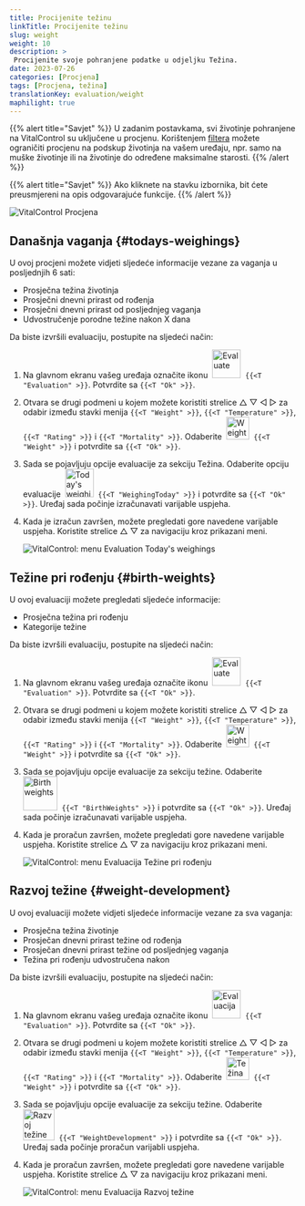 ```yaml
---
title: Procijenite težinu
linkTitle: Procijenite težinu
slug: weight
weight: 10
description: >
 Procijenite svoje pohranjene podatke u odjeljku Težina.
date: 2023-07-26
categories: [Procjena]
tags: [Procjena, težina]
translationKey: evaluation/weight
maphilight: true
---
```

{{% alert title="Savjet" %}}
U zadanim postavkama, svi životinje pohranjene na VitalControl su uključene u procjenu. Korištenjem [filtera](../../filter/) možete ograničiti procjenu na podskup životinja na vašem uređaju, npr. samo na muške životinje ili na životinje do određene maksimalne starosti.
{{% /alert %}}

{{% alert title="Savjet" %}}
Ako kliknete na stavku izbornika, bit ćete preusmjereni na opis odgovarajuće funkcije.
{{% /alert %}}

<img src="../images/imagemap.png" alt="VitalControl Procjena" title="Težina" usemap="#workmap" class="maphilight" />

<map name="workmap">
   <area shape="rect" coords="3,40,116,160" alt="Današnja vaganja" title="Procijenite vrijednosti težine vaših životinja zabilježenih s VitalControl na trenutni dan&#10;Klik mišem: na dokumentaciju" href="/bs/docs/evaluation/weight/#todays-weighings">
   <area shape="rect" coords="116,40,238,160" alt="Porodne težine" title="Procijenite svoje pohranjene porodne težine&#10;Klik mišem: na dokumentaciju" href="/bs/docs/evaluation/weight/#birth-weights">
   <area shape="rect" coords="3,160,116,279" alt="Razvoj težine" title="Procijenite razvoj težine vaših životinja&#10;Klik mišem: na dokumentaciju" href="/bs/docs/evaluation/weight/#weight-development">

   <area shape="rect" coords="150,282,238,319" alt="Filter" title="Postavite filter&#10;Klik mišem: na dokumentaciju" href="/bs/docs/filter">
   <area shape="rect" coords="2,282,95,319" alt="Nazad" title="Skočite natrag jednu razinu&#10;Klik mišem: na dokumentaciju" href="/bs/docs/evaluation/">
</map>

## Današnja vaganja {#todays-weighings}
U ovoj procjeni možete vidjeti sljedeće informacije vezane za vaganja u posljednjih 6 sati:
- Prosječna težina životinja
- Prosječni dnevni prirast od rođenja
- Prosječni dnevni prirast od posljednjeg vaganja
- Udvostručenje porodne težine nakon X dana


Da biste izvršili evaluaciju, postupite na sljedeći način:

1. Na glavnom ekranu vašeg uređaja označite ikonu &nbsp;<img src="/icons/main/evaluation.svg" width="50" align="bottom" alt="Evaluate" />&nbsp; `{{<T "Evaluation" >}}`. Potvrdite sa `{{<T "Ok" >}}`.

2. Otvara se drugi podmeni u kojem možete koristiti strelice △ ▽ ◁ ▷ za odabir između stavki menija `{{<T "Weight" >}}`, `{{<T "Temperature" >}}`, `{{<T "Rating" >}}` i `{{<T "Mortality" >}}`. Odaberite &nbsp;<img src="/icons/evaluation/weight.svg" width="40" align="bottom" alt="Weight" />&nbsp; `{{<T "Weight" >}}` i potvrdite sa `{{<T "Ok" >}}`.

3. Sada se pojavljuju opcije evaluacije za sekciju Težina. Odaberite opciju evaluacije &nbsp;<img src="/icons/evaluation/weighingtoday.svg" width="50" align="bottom" alt="Today's weighing" />&nbsp; `{{<T "WeighingToday" >}}` i potvrdite sa `{{<T "Ok" >}}`. Uređaj sada počinje izračunavati varijable uspjeha.

4. Kada je izračun završen, možete pregledati gore navedene varijable uspjeha. Koristite strelice △ ▽ za navigaciju kroz prikazani meni.

   ![VitalControl: menu Evaluation Today's weighings](../images/todaysweighings.png "Evaluate Today's weighings")

## Težine pri rođenju {#birth-weights}
U ovoj evaluaciji možete pregledati sljedeće informacije:
- Prosječna težina pri rođenju
- Kategorije težine

Da biste izvršili evaluaciju, postupite na sljedeći način:

1. Na glavnom ekranu vašeg uređaja označite ikonu &nbsp;<img src="/icons/main/evaluation.svg" width="50" align="bottom" alt="Evaluate" />&nbsp; `{{<T "Evaluation" >}}`. Potvrdite sa `{{<T "Ok" >}}`.

2. Otvara se drugi podmeni u kojem možete koristiti strelice △ ▽ ◁ ▷ za odabir između stavki menija `{{<T "Weight" >}}`, `{{<T "Temperature" >}}`, `{{<T "Rating" >}}` i `{{<T "Mortality" >}}`. Odaberite &nbsp;<img src="/icons/evaluation/weight.svg" width="40" align="bottom" alt="Weight" />&nbsp; `{{<T "Weight" >}}` i potvrdite sa `{{<T "Ok" >}}`.

3. Sada se pojavljuju opcije evaluacije za sekciju težine. Odaberite &nbsp;<img src="/icons/evaluation/birthweights.svg" width="60" align="bottom" alt="Birth weights" />&nbsp; `{{<T "BirthWeights" >}}` i potvrdite sa `{{<T "Ok" >}}`. Uređaj sada počinje izračunavati varijable uspjeha.


4. Kada je proračun završen, možete pregledati gore navedene varijable uspjeha. Koristite strelice △ ▽ za navigaciju kroz prikazani meni.

   ![VitalControl: menu Evaluacija Težine pri rođenju](../images/birthweights.png "Evaluacija Težine pri rođenju")

## Razvoj težine {#weight-development}

U ovoj evaluaciji možete vidjeti sljedeće informacije vezane za sva vaganja:
- Prosječna težina životinje
- Prosječan dnevni prirast težine od rođenja
- Prosječan dnevni prirast težine od posljednjeg vaganja
- Težina pri rođenju udvostručena nakon

Da biste izvršili evaluaciju, postupite na sljedeći način:

1. Na glavnom ekranu vašeg uređaja označite ikonu &nbsp;<img src="/icons/main/evaluation.svg" width="50" align="bottom" alt="Evaluacija" />&nbsp; `{{<T "Evaluation" >}}`. Potvrdite sa `{{<T "Ok" >}}`.

2. Otvara se drugi podmeni u kojem možete koristiti strelice △ ▽ ◁ ▷ za odabir između stavki menija `{{<T "Weight" >}}`, `{{<T "Temperature" >}}`, `{{<T "Rating" >}}` i `{{<T "Mortality" >}}`. Odaberite &nbsp;<img src="/icons/evaluation/weight.svg" width="40" align="bottom" alt="Težina" />&nbsp; `{{<T "Weight" >}}` i potvrdite sa `{{<T "Ok" >}}`.

3. Sada se pojavljuju opcije evaluacije za sekciju težine. Odaberite &nbsp;<img src="/icons/evaluation/weightdevelopment.svg" width="55" align="bottom" alt="Razvoj težine" />&nbsp; `{{<T "WeightDevelopment" >}}` i potvrdite sa `{{<T "Ok" >}}`. Uređaj sada počinje proračun varijabli uspjeha.

4. Kada je proračun završen, možete pregledati gore navedene varijable uspjeha. Koristite strelice △ ▽ za navigaciju kroz prikazani meni.

   ![VitalControl: menu Evaluacija Razvoj težine](../images/weightdevelopment.png "Evaluacija Razvoj težine")
